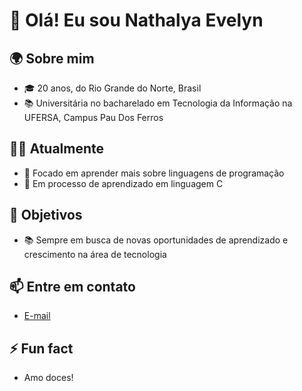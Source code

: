 # 👋 Olá! Eu sou Nathalya Evelyn

## 🌍 Sobre mim
- 🎓 20 anos, do Rio Grande do Norte, Brasil
- 📚 Universitária no bacharelado em Tecnologia da Informação na UFERSA, Campus Pau Dos Ferros

## 👩‍💻 Atualmente
- 🌱 Focado em aprender mais sobre linguagens de programação
- 📖 Em processo de aprendizado em linguagem C

## 🚀 Objetivos
- 📚 Sempre em busca de novas oportunidades de aprendizado e crescimento na área de tecnologia

## 📫 Entre em contato
- [E-mail](mailto:nathalya.santos@alunos.ufersa.edu.br)

## ⚡ Fun fact
- Amo doces! 

